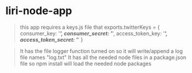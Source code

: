 # liri-node-app
>this app requires a keys.js file that 
exports.twitterKeys = {
  consumer_key: '***',
  consumer_secret: '***',
  access_token_key: '***',
  access_token_secret: '***'
}

>It has the file logger function turned on so it will write/append a log file names "log.txt"
>It has all the needed node files in a package.json file so npm install will load the needed node packages
